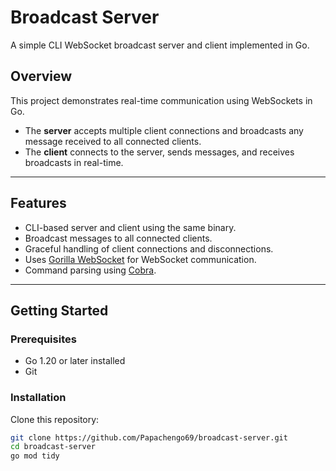 # Broadcast Server

A simple CLI WebSocket broadcast server and client implemented in Go.

## Overview

This project demonstrates real-time communication using WebSockets in Go.  
- The **server** accepts multiple client connections and broadcasts any message received to all connected clients.  
- The **client** connects to the server, sends messages, and receives broadcasts in real-time.

---

## Features

- CLI-based server and client using the same binary.
- Broadcast messages to all connected clients.
- Graceful handling of client connections and disconnections.
- Uses [Gorilla WebSocket](https://github.com/gorilla/websocket) for WebSocket communication.
- Command parsing using [Cobra](https://github.com/spf13/cobra).

---

## Getting Started

### Prerequisites

- Go 1.20 or later installed
- Git

### Installation

Clone this repository:

```bash
git clone https://github.com/Papachengo69/broadcast-server.git
cd broadcast-server
go mod tidy

